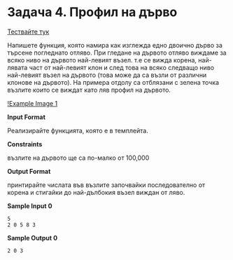 # Задача 4. Профил на дърво

[Тествайте тук](https://www.hackerrank.com/contests/sda-2019-2020-exam-2e3nr4rr/challenges/challenge-2352)

Напишете функция, която намира как изглежда едно двоично дърво за търсене погледнато отляво. При гледане на дървото отляво виждаме за всяко ниво на дървото най-левият възел. т.е се вижда корена, най-лявата част от най-левият клон и след това на всяко следващо ниво най-левият възел на дървото (това може да са възли от различни клонове на дървото). На примера отдолу са отблязани с зелена точка възлите които се виждат като ляв профил на дървото.

[!Example Image 1](image-1.png)

**Input Format**

Реализирайте функцията, която е в темплейта.

**Constraints**

възлите на дървото ще са по-малко от 100,000

**Output Format**

принтирайте числата във възлите започвайки последователно от корена и стигайки до най-дълбокия възел виждан от ляво.

**Sample Input 0**
```
5
2 0 5 8 3
```

**Sample Output 0**
```
2 0 3
```
